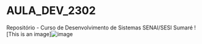 # AULA_DEV_2302

 Repositório - Curso de Desenvolvimento de Sistemas SENAI/SESI Sumaré
![This is an image]![image](https://user-images.githubusercontent.com/125596597/220899690-21a4b7ce-de69-4990-93bb-07a95131e078.png)
